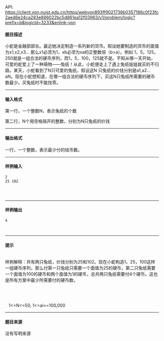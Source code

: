 API: https://client.vpn.nuist.edu.cn/https/webvpn893ff9021738b0357186c0f23fc2aed6e24ca283e886022bc5d861ea12f03963/v1/problem/logic?prefix=b&logicId=3233&enlink-vpn

#### 题目描述

小蛇是金融部部长。最近她决定制造一系列新的货币。假设她要制造的货币的面值为x1,x2,x3… 那么x1必须为1，xb必须为xa的正整数倍（b>a）。例如 1，5，125，250就是一组合法的硬币序列，而1，5，100，125就不是。不知从哪一天开始，可爱的蛇爱上了一种萌物——兔纸！从此，小蛇便走上了遇上兔纸娃娃就买的不归路。某天，小蛇看到了N只可爱的兔纸，假设这N 只兔纸的价钱分别是a1,a2…aN。现在小蛇想知道，在哪一组合法的硬币序列下，买这N只兔纸所需要的硬币数最少。买兔纸时不能找零。

---

#### 输入格式

第一行，一个整数N，表示兔纸的个数

第二行，N个用空格隔开的整数，分别为N只兔纸的价钱

---

#### 输出格式

一行，一个整数，表示最少付的钱币数。

---

#### 样例输入
```
2 
25 102 
 
 
 

```

---

#### 样例输出
```
4 
 
 
```

---

#### 提示

  
   
样例解释：共有两只兔纸，价钱分别为25和102。现在小蛇构造1，25，100这样一组硬币序列，那么付第一只兔纸只需要一个面值为25的硬币，第二只兔纸需要一个面值为100的硬币和两个面值为1的硬币，总共两只兔纸需要付4个硬币。这也是所有方案中最少所需要付的硬币数。  
   
   
 

   1<=N<=50, 1<=ai<=100,000

---

#### 题目来源

没有写明来源